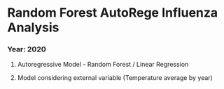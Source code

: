 # Random Forest AutoRege Influenza Analysis
### Year: 2020

1) Autoregressive Model - Random Forest / Linear Regression

2) Model considering external variable (Temperature average by year)
